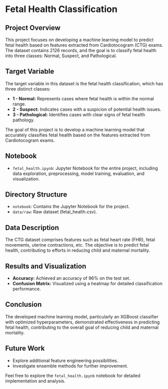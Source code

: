 # Fetal Health Classification

## Project Overview

This project focuses on developing a machine learning model to predict fetal health based on features extracted from Cardiotocogram (CTG) exams. The dataset contains 2126 records, and the goal is to classify fetal health into three classes: Normal, Suspect, and Pathological.

## Target Variable

The target variable in this dataset is the fetal health classification, which has three distinct classes:

- **1 - Normal:** Represents cases where fetal health is within the normal range.
- **2 - Suspect:** Indicates cases with a suspicion of potential health issues.
- **3 - Pathological:** Identifies cases with clear signs of fetal health pathology.

The goal of this project is to develop a machine learning model that accurately classifies fetal health based on the features extracted from Cardiotocogram exams.


## Notebook

- `fetal_health.ipynb`: Jupyter Notebook for the entire project, including data exploration, preprocessing, model training, evaluation, and visualization.

## Directory Structure

- `notebook`: Contains the Jupyter Notebook for the project.
- `data/raw`: Raw dataset (fetal_health.csv).

## Data Description

The CTG dataset comprises features such as fetal heart rate (FHR), fetal movements, uterine contractions, etc. The objective is to predict fetal health, contributing to efforts in reducing child and maternal mortality.

## Results and Visualization

- **Accuracy:** Achieved an accuracy of 96% on the test set.
- **Confusion Matrix:** Visualized using a heatmap for detailed classification performance.

## Conclusion

The developed machine learning model, particularly an XGBoost classifier with optimized hyperparameters, demonstrated effectiveness in predicting fetal health, contributing to the overall goal of reducing child and maternal mortality.

## Future Work

- Explore additional feature engineering possibilities.
- Investigate ensemble methods for further improvement.

Feel free to explore the `fetal_health.ipynb` notebook for detailed implementation and analysis.
